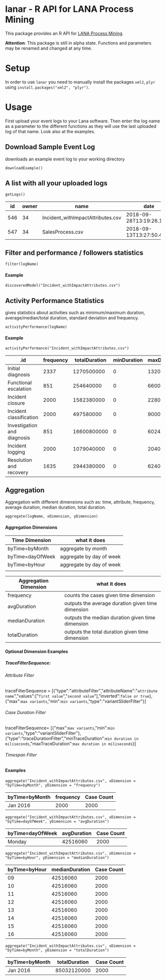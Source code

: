 # lanar - R API for LANA Process Mining
This package provides an R API for [LANA Process Mining](https://www.lana-labs.com/en/). 

**Attention**: This package is still in alpha state. Functions and parameters may be renamed and changed at any time.

# Setup
In order to use `lanar` you need to manually install the packages `xml2`, `plyr` using `install.packages("xml2", "plyr")`.

# Usage
First upload your event logs to your Lana software. Then enter the log name as a parameter to the different functions as they will use the last uploaded log of that name. Look also at the examples.

## Download Sample Event Log
downloads an example event log to your working directory

```
downloadExample()
```

## A list with all your uploaded logs
```
getLogs()
```

| id                | owner         | name                             | date                       | timezone       |
| -------------     | ------------- | -------------                    | -------------              | -------------  |
| 546               | 34            | Incident_withImpactAttributes.csv| 2018-09-28T13:19:26.175Z   | Etc/GMT        |
| 547               | 34            | SalesProcess.csv                 | 2018-09-13T13:27:50.414Z   | Europe/Berlin  |

## Filter and performance / followers statistics
```
filter(logName)
```
#### Example
```
discoveredModel("Incident_withImpactAttributes.csv")
```
## Activity Performance Statistics
gives statistics about activities such as minimum/maximum duration, average/median/total duration, standard deviation and frequency.
```
activityPerformance(logName)
```
#### Example
```
activityPerformance("Incident_withImpactAttributes.csv")
```

| .id                           | frequency       | totalDuration   | minDuration     | maxDuration   | avgDuration    | standardDeviation| median         |
| -------------                 | -------------   | -------------   | -------------   | ------------- | -------------  | -------------    | -------------  |
| Initial diagnosis             | 2337            | 1270500000      | 0               | 1320000       | 543645.7       | 238600.5         | 540000         |
| Functional escalation         | 851             | 254640000       | 0               | 660000        | 299224.4       | 118595.1         | 300000         |
|  Incident closure             | 2000            | 1582380000      | 0               | 2280000       | 791190.0       | 361650.6         | 780000         |
|  Incident classification      | 2000            | 497580000       | 0               | 900000        | 248790.0       | 166740.6         | 240000         |
|  Investigation and diagnosis  | 851             | 16600800000     | 0               | 60240000      | 19507403.1     | 12030401.3       | 19020000       |
|  Incident logging             | 2000            | 1079040000      | 0               | 2040000       | 539520.0       | 389029.4         | 480000         |
|  Resolution and recovery      | 1635            | 2944380000      | 0               | 6240000       | 1800844.0      | 1111854.5        | 1800000        |


## Aggregation
Aggregation with different dimensions such as: time, attribute, frequency, average duration, median duration, total duration.
```
aggregate(logName, xDimension, yDimension)
```
#### Aggregation Dimensions

| Time Dimension         | what it does              |
| -------------          | -------------             |
| byTime=byMonth         | aggregate by month        |
| byTime=dayOfWeek       | aggregate by day of week  |
| byTime=byHour          | aggregate by day of week  |
|                        |                           |


| Aggregation Dimension     | what it does                                        |
| -------------             | -------------                                       |
| frequency                 | counts the cases given time dimension               |
| avgDuration               | outputs the average duration given time dimension   |
| medianDuration            | outputs the median duration given time dimension    |
| totalDuration             | outputs the total duration given time dimension     |


#### Optional Dimension Examples

##### TraceFilterSequence: 

###### Attribute Filter

traceFilterSequence = [{"type":"attributeFilter","attributeName":"```attribute name```","values":["```first value```","```second value```"],"inverted":```false or true```},{"max":```max variants```,"min":```min variants```,"type":"variantSliderFilter"}]

###### Case Duration Filter

traceFilterSequence= [{"max":```max variants```,"min":```min variants```,"type":"variantSliderFilter"},{"type":"traceDurationFilter","minTraceDuration":```min duration in miliseconds```,"maxTraceDuration":```max duration in miliseconds```}]

###### Timespan Filter








#### Examples
```
aggregate("Incident_withImpactAttributes.csv", xDimension = "byTime=byMonth", yDimension = "frequency")
```

| byTime=byMonth    | frequency     | Case Count    |
| -------------     | ------------- | ------------- |
| Jan 2016          | 2000          | 2000          |

```
aggregate("Incident_withImpactAttributes.csv", xDimension = "byTime=dayOfWeek", yDimension = "avgDuration")
```

| byTime=dayOfWeek  | avgDuration   | Case Count    |
| -------------     | ------------- | ------------- |
| Monday            | 42516060      | 2000          |

```
aggregate("Incident_withImpactAttributes.csv", xDimension = "byTime=byHour", yDimension = "medianDuration")
```

| byTime=byHour     | medianDuration   | Case Count    |
| -------------     | -------------    | ------------- |
| 09                | 42516060         | 2000          |
| 10                | 42516060         | 2000          |
| 11                | 42516060         | 2000          |
| 12                | 42516060         | 2000          |
| 13                | 42516060         | 2000          |
| 14                | 42516060         | 2000          |
| 15                | 42516060         | 2000          |
| 16                | 42516060         | 2000          |

```
aggregate("Incident_withImpactAttributes.csv", xDimension = "byTime=byMonth", yDimension = "totalDuration")
```

| byTime=byMonth    | totalDuration | Case Count    |
| -------------     | ------------- | ------------- |
| Jan 2016           | 85032120000  | 2000          |

